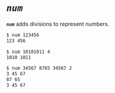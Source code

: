 # ***`num`***

***`num`*** adds divisions to represent numbers.

```sh
$ num 123456
123 456
```

```sh
$ num 10101011 4
1010 1011
```
```sh
$ num 34567 8765 34567 2
3 45 67
87 65
3 45 67
```
